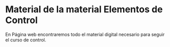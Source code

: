 Material de la material Elementos de Control
===========================================

En Página web encontraremos todo el material digital necesario para seguir el curso de control.